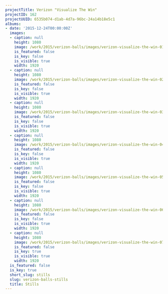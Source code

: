```yaml
---
projectTitle: Verizon "Visualize The Win"
projectID: 162
projectUUID: 6535b074-d1ab-4d7a-96bc-24a14b18e5c1
albums:
- date: '2015-12-24T00:00:00Z'
  images:
  - caption: null
    height: 1080
    image: /work/2015/verizon-balls/images/verizon-visualize-the-win-01.jpg
    is_featured: false
    is_key: false
    is_visible: true
    width: 1920
  - caption: null
    height: 1080
    image: /work/2015/verizon-balls/images/verizon-visualize-the-win-02.jpg
    is_featured: false
    is_key: false
    is_visible: true
    width: 1920
  - caption: null
    height: 1080
    image: /work/2015/verizon-balls/images/verizon-visualize-the-win-03.jpg
    is_featured: false
    is_key: false
    is_visible: true
    width: 1920
  - caption: null
    height: 1080
    image: /work/2015/verizon-balls/images/verizon-visualize-the-win-04.jpg
    is_featured: false
    is_key: false
    is_visible: true
    width: 1920
  - caption: null
    height: 1080
    image: /work/2015/verizon-balls/images/verizon-visualize-the-win-05.jpg
    is_featured: false
    is_key: false
    is_visible: true
    width: 1920
  - caption: null
    height: 1080
    image: /work/2015/verizon-balls/images/verizon-visualize-the-win-06.jpg
    is_featured: false
    is_key: false
    is_visible: true
    width: 1920
  - caption: null
    height: 1080
    image: /work/2015/verizon-balls/images/verizon-visualize-the-win-07.jpg
    is_featured: false
    is_key: true
    is_visible: true
    width: 1920
  is_featured: false
  is_key: true
  short_slug: stills
  slug: verizon-balls-stills
  title: Stills
---
```

